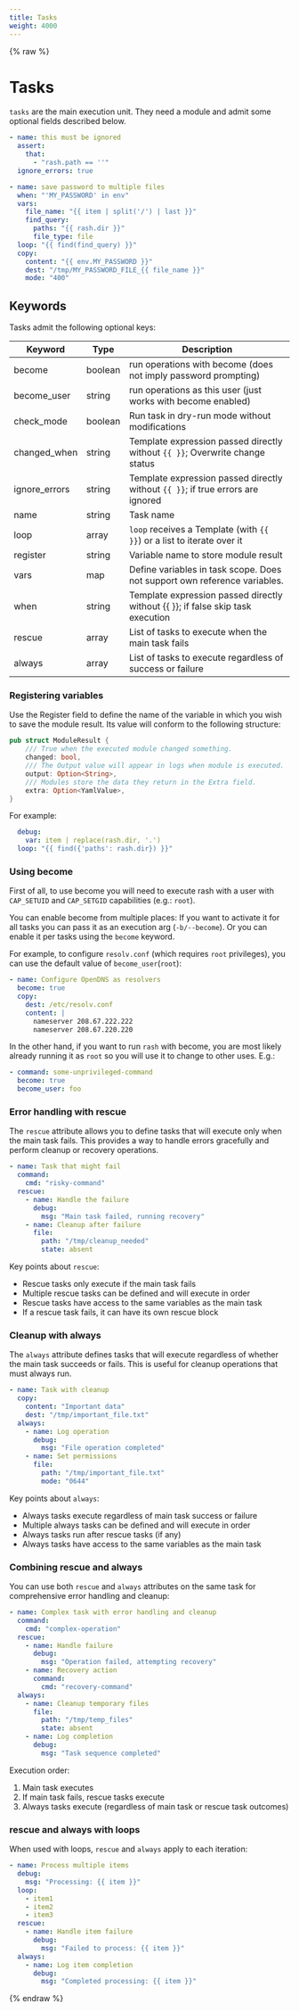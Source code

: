 ```yaml
---
title: Tasks
weight: 4000
---
```


{% raw %}
# Tasks

`tasks` are the main execution unit. They need a module and admit some optional fields described
below.

```yaml
- name: this must be ignored
  assert:
    that:
      - "rash.path == ''"
  ignore_errors: true

- name: save password to multiple files
  when: "'MY_PASSWORD' in env"
  vars:
    file_name: "{{ item | split('/') | last }}"
    find_query:
      paths: "{{ rash.dir }}"
      file_type: file
  loop: "{{ find(find_query) }}"
  copy:
    content: "{{ env.MY_PASSWORD }}"
    dest: "/tmp/MY_PASSWORD_FILE_{{ file_name }}"
    mode: "400"
```

## Keywords

Tasks admit the following optional keys:

| Keyword       | Type    | Description                                                                     |
| ------------- | ------- | ------------------------------------------------------------------------------- |
| become        | boolean | run operations with become (does not imply password prompting)                  |
| become_user   | string  | run operations as this user (just works with become enabled)                    |
| check_mode    | boolean | Run task in dry-run mode without modifications                                  |
| changed_when  | string  | Template expression passed directly without `{{ }}`; Overwrite change status    |
| ignore_errors | string  | Template expression passed directly without `{{ }}`; if true errors are ignored |
| name          | string  | Task name                                                                       |
| loop          | array   | `loop` receives a Template (with `{{ }}`) or a list to iterate over it          |
| register      | string  | Variable name to store module result                                            |
| vars          | map     | Define variables in task scope. Does not support own reference variables.       |
| when          | string  | Template expression passed directly without {{ }}; if false skip task execution |
| rescue        | array   | List of tasks to execute when the main task fails                               |
| always        | array   | List of tasks to execute regardless of success or failure                       |

### Registering variables

Use the Register field to define the name of the variable in which you wish to save the module
result. Its value will conform to the following structure:

```rust
pub struct ModuleResult {
    /// True when the executed module changed something.
    changed: bool,
    /// The Output value will appear in logs when module is executed.
    output: Option<String>,
    /// Modules store the data they return in the Extra field.
    extra: Option<YamlValue>,
}
```

For example:

```yaml
  debug:
    var: item | replace(rash.dir, '.')
  loop: "{{ find({'paths': rash.dir}) }}"
```

### Using become

First of all, to use become you will need to execute rash with a user with `CAP_SETUID` and
`CAP_SETGID` capabilities (e.g.: `root`).

You can enable become from multiple places: If you want to activate it for all tasks you can pass it
as an execution arg (`-b/--become`). Or you can enable it per tasks using the `become` keyword.

For example, to configure `resolv.conf` (which requires `root` privileges), you can use the default
value of `become_user`(`root`):

```yaml
- name: Configure OpenDNS as resolvers
  become: true
  copy:
    dest: /etc/resolv.conf
    content: |
      nameserver 208.67.222.222
      nameserver 208.67.220.220
```

In the other hand, if you want to run `rash` with become, you are most likely already running it as
`root` so you will use it to change to other uses. E.g.:

```yaml
- command: some-unprivileged-command
  become: true
  become_user: foo
```

### Error handling with rescue

The `rescue` attribute allows you to define tasks that will execute only when the main task fails.
This provides a way to handle errors gracefully and perform cleanup or recovery operations.

```yaml
- name: Task that might fail
  command:
    cmd: "risky-command"
  rescue:
    - name: Handle the failure
      debug:
        msg: "Main task failed, running recovery"
    - name: Cleanup after failure
      file:
        path: "/tmp/cleanup_needed"
        state: absent
```

Key points about `rescue`:

- Rescue tasks only execute if the main task fails
- Multiple rescue tasks can be defined and will execute in order
- Rescue tasks have access to the same variables as the main task
- If a rescue task fails, it can have its own rescue block

### Cleanup with always

The `always` attribute defines tasks that will execute regardless of whether the main task succeeds
or fails. This is useful for cleanup operations that must always run.

```yaml
- name: Task with cleanup
  copy:
    content: "Important data"
    dest: "/tmp/important_file.txt"
  always:
    - name: Log operation
      debug:
        msg: "File operation completed"
    - name: Set permissions
      file:
        path: "/tmp/important_file.txt"
        mode: "0644"
```

Key points about `always`:

- Always tasks execute regardless of main task success or failure
- Multiple always tasks can be defined and will execute in order
- Always tasks run after rescue tasks (if any)
- Always tasks have access to the same variables as the main task

### Combining rescue and always

You can use both `rescue` and `always` attributes on the same task for comprehensive error handling
and cleanup:

```yaml
- name: Complex task with error handling and cleanup
  command:
    cmd: "complex-operation"
  rescue:
    - name: Handle failure
      debug:
        msg: "Operation failed, attempting recovery"
    - name: Recovery action
      command:
        cmd: "recovery-command"
  always:
    - name: Cleanup temporary files
      file:
        path: "/tmp/temp_files"
        state: absent
    - name: Log completion
      debug:
        msg: "Task sequence completed"
```

Execution order:

1. Main task executes
2. If main task fails, rescue tasks execute
3. Always tasks execute (regardless of main task or rescue task outcomes)

### rescue and always with loops

When used with loops, `rescue` and `always` apply to each iteration:

```yaml
- name: Process multiple items
  debug:
    msg: "Processing: {{ item }}"
  loop:
    - item1
    - item2
    - item3
  rescue:
    - name: Handle item failure
      debug:
        msg: "Failed to process: {{ item }}"
  always:
    - name: Log item completion
      debug:
        msg: "Completed processing: {{ item }}"
```
{% endraw %}